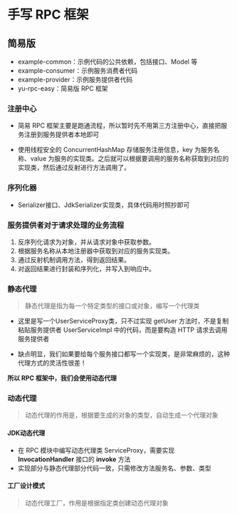 # 手写 RPC 框架

## 简易版

- example-common：示例代码的公共依赖，包括接口、Model 等
- example-consumer：示例服务消费者代码
- example-provider：示例服务提供者代码
- yu-rpc-easy：简易版 RPC 框架



### 注册中心

- 简易 RPC 框架主要是跑通流程，所以暂时先不用第三方注册中心，直接把服务注册到服务提供者本地即可

- 使用线程安全的 ConcurrentHashMap 存储服务注册信息，key 为服务名称、value 为服务的实现类。之后就可以根据要调用的服务名称获取到对应的实现类，然后通过反射进行方法调用了。

### 序列化器

- Serializer接口、JdkSerializer实现类，具体代码用时照抄即可

### 服务提供者对于请求处理的业务流程

1. 反序列化请求为对象，并从请求对象中获取参数。
2. 根据服务名称从本地注册器中获取到对应的服务实现类。
3. 通过反射机制调用方法，得到返回结果。
4. 对返回结果进行封装和序列化，并写入到响应中。

### 静态代理

>  静态代理是指为每一个特定类型的接口或对象，编写一个代理类

- 这里是写一个UserServiceProxy类，只不过实现 getUser 方法时，不是复制粘贴服务提供者 UserServiceImpl 中的代码，而是要构造 HTTP 请求去调用服务提供者

- 缺点明显，我们如果要给每个服务接口都写一个实现类，是非常麻烦的，这种代理方式的灵活性很差！

  

**所以 RPC 框架中，我们会使用动态代理**



### 动态代理

> 动态代理的作用是，根据要生成的对象的类型，自动生成一个代理对象

#### JDK动态代理

- 在 RPC 模块中编写动态代理类 ServiceProxy，需要实现 **InvocationHandler** 接口的 **invoke** 方法
- 实现部分与静态代理部分代码一致，只需修改方法服务名、参数、类型

#### 工厂设计模式

> 动态代理工厂，作用是根据指定类创建动态代理对象